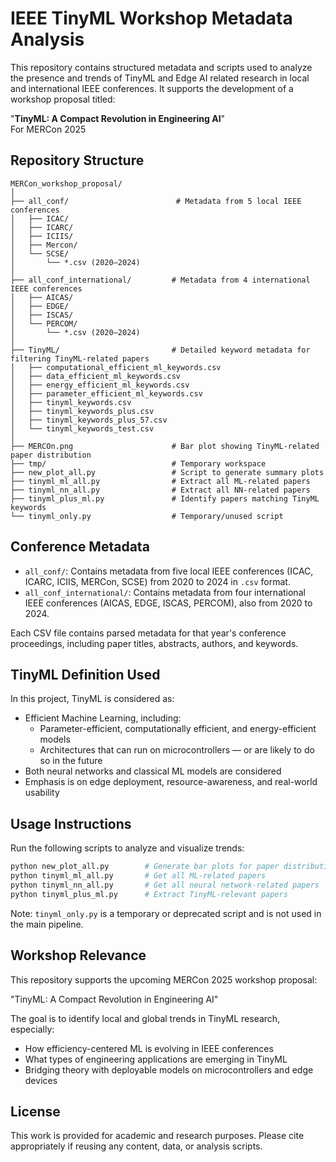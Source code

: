 # IEEE TinyML Workshop Metadata Analysis

This repository contains structured metadata and scripts used to analyze the presence and trends of TinyML and Edge AI related research in local and international IEEE conferences. It supports the development of a workshop proposal titled:

"**TinyML: A Compact Revolution in Engineering AI**"  
For MERCon 2025

## Repository Structure

```
MERCon_workshop_proposal/
│
├── all_conf/                        # Metadata from 5 local IEEE conferences
│   ├── ICAC/
│   ├── ICARC/
│   ├── ICIIS/
│   ├── Mercon/
│   └── SCSE/
│       └── *.csv (2020–2024)
│
├── all_conf_international/         # Metadata from 4 international IEEE conferences
│   ├── AICAS/
│   ├── EDGE/
│   ├── ISCAS/
│   └── PERCOM/
│       └── *.csv (2020–2024)
│
├── TinyML/                         # Detailed keyword metadata for filtering TinyML-related papers
│   ├── computational_efficient_ml_keywords.csv
│   ├── data_efficient_ml_keywords.csv
│   ├── energy_efficient_ml_keywords.csv
│   ├── parameter_efficient_ml_keywords.csv
│   ├── tinyml_keywords.csv
│   ├── tinyml_keywords_plus.csv
│   ├── tinyml_keywords_plus_57.csv
│   └── tinyml_keywords_test.csv
│
├── MERCOn.png                      # Bar plot showing TinyML-related paper distribution
├── tmp/                            # Temporary workspace
├── new_plot_all.py                 # Script to generate summary plots
├── tinyml_ml_all.py                # Extract all ML-related papers
├── tinyml_nn_all.py                # Extract all NN-related papers
├── tinyml_plus_ml.py               # Identify papers matching TinyML keywords
└── tinyml_only.py                  # Temporary/unused script
```

## Conference Metadata

- `all_conf/`: Contains metadata from five local IEEE conferences (ICAC, ICARC, ICIIS, MERCon, SCSE) from 2020 to 2024 in `.csv` format.
- `all_conf_international/`: Contains metadata from four international IEEE conferences (AICAS, EDGE, ISCAS, PERCOM), also from 2020 to 2024.

Each CSV file contains parsed metadata for that year's conference proceedings, including paper titles, abstracts, authors, and keywords.

## TinyML Definition Used

In this project, TinyML is considered as:

- Efficient Machine Learning, including:
  - Parameter-efficient, computationally efficient, and energy-efficient models
  - Architectures that can run on microcontrollers — or are likely to do so in the future
- Both neural networks and classical ML models are considered
- Emphasis is on edge deployment, resource-awareness, and real-world usability

## Usage Instructions

Run the following scripts to analyze and visualize trends:

```bash
python new_plot_all.py        # Generate bar plots for paper distributions
python tinyml_ml_all.py       # Get all ML-related papers
python tinyml_nn_all.py       # Get all neural network-related papers
python tinyml_plus_ml.py      # Extract TinyML-relevant papers
```

Note: `tinyml_only.py` is a temporary or deprecated script and is not used in the main pipeline.

## Workshop Relevance

This repository supports the upcoming MERCon 2025 workshop proposal:

"TinyML: A Compact Revolution in Engineering AI"

The goal is to identify local and global trends in TinyML research, especially:
- How efficiency-centered ML is evolving in IEEE conferences
- What types of engineering applications are emerging in TinyML
- Bridging theory with deployable models on microcontrollers and edge devices

## License

This work is provided for academic and research purposes. Please cite appropriately if reusing any content, data, or analysis scripts.
